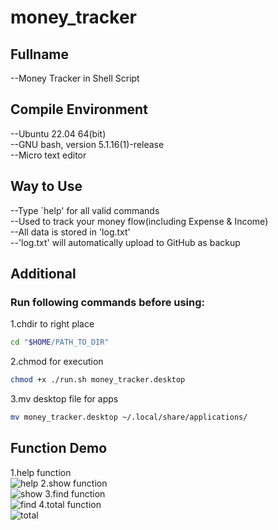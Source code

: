 # money_tracker
## Fullname
--Money Tracker in Shell Script<br />
## Compile Environment
--Ubuntu 22.04 64(bit)<br />
--GNU bash, version 5.1.16(1)-release<br />
--Micro text editor<br />
## Way to Use
--Type `help' for all valid commands<br/>
--Used to track your money flow(including Expense & Income)<br/>
--All data is stored in 'log.txt'<br/>
--'log.txt' will automatically upload to GitHub as backup<br/>
## Additional
### Run following commands before using:
1.chdir to right place<br/>
```sh
cd "$HOME/PATH_TO_DIR"
```
2.chmod for execution<br/>
```sh
chmod +x ./run.sh money_tracker.desktop
```  
3.mv desktop file for apps
```sh
mv money_tracker.desktop ~/.local/share/applications/ 
```
## Function Demo

1.help function<br/>![help](https://user-images.githubusercontent.com/87600155/210159476-083328a0-f2a2-4149-b18e-f30becad6ea6.png)
2.show function<br/>![show](https://user-images.githubusercontent.com/87600155/210159480-160c34de-3ea7-4f46-9210-65d71321ef66.png)
3.find function<br/>![find](https://user-images.githubusercontent.com/87600155/210159488-e7253cb4-c4d3-4dc0-ba61-8e6aa2f1c755.png)
4.total function<br/>![total](https://user-images.githubusercontent.com/87600155/210159485-9e0601db-8938-464c-b378-5f61c2e82df9.png)

